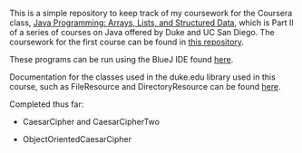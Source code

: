 This is a simple repository to keep track of my coursework for the Coursera class, [Java Programming: Arrays, Lists, and Structured Data](https://www.dukelearntoprogram.com/course3/index.php), which is Part II of a series of courses on Java offered by Duke and UC San Diego.  The coursework for the first course can be found in [this repository](https://github.com/ZalmanKelber/Java-Coursework).

These programs can be run using the BlueJ IDE found [here](https://www.dukelearntoprogram.com/downloads/bluej.php?course=2).

Documentation for the classes used in the duke.edu library used in this course, such as FileResource and DirectoryResource can be found [here](https://www.dukelearntoprogram.com/course2/doc/).

Completed thus far:

* CaesarCipher and CaesarCipherTwo

* ObjectOrientedCaesarCipher 
